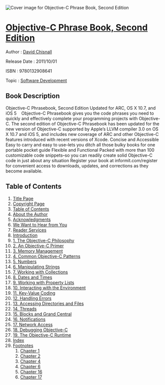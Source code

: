![Cover image for Objective-C Phrase Book, Second Edition](https://imgdetail.ebookreading.net/cover/cover/software_development/EB9780132908641.jpg)

[Objective-C Phrase Book, Second Edition](https://ebookreading.net/view/book/Objective-C+Phrase+Book%2C+Second+Edition-EB9780132908641_1.html "Objective-C Phrase Book, Second Edition")
====================================================================================================================

Author : [David Chisnall](https://ebookreading.net/search/author/David+Chisnall)

Release Date : 2011/10/01

ISBN : 9780132908641

Topic : [Software Development](https://ebookreading.net/search/category/software-development)

Book Description
-----------------

Objective-C Phrasebook, Second Edition
Updated for ARC, OS X 10.7, and iOS 5
  
Objective-C Phrasebook gives you the code phrases you need to quickly and effectively complete your programming projects with Objective-C.
The second edition of Objective-C Phrasebook has been updated for the new version of Objective-C supported by Apple’s LLVM compiler 3.0 on OS X 10.7 and iOS 5, and includes new coverage of ARC and other Objective-C features introduced with recent versions of Xcode.
Concise and Accessible
Easy to carry and easy to use–lets you ditch all those bulky books for one portable pocket guide
Flexible and Functional
Packed with more than 100 customizable code snippets–so you can readily create solid Objective-C code in just about any situation
Register your book at informit.com/register for convenient access to downloads, updates, and corrections as they become available.
              
Table of Contents
-----------------

1. [Title Page](https://ebookreading.net/view/book/Objective-C+Phrase+Book%2C+Second+Edition-EB9780132908641_2.html)
1. [Copyright Page](https://ebookreading.net/view/book/Objective-C+Phrase+Book%2C+Second+Edition-EB9780132908641_3.html)
1. [Table of Contents](https://ebookreading.net/view/book/Objective-C+Phrase+Book%2C+Second+Edition-EB9780132908641_4.html)
1. [About the Author](https://ebookreading.net/view/book/Objective-C+Phrase+Book%2C+Second+Edition-EB9780132908641_5.html)
1. [Acknowledgments](https://ebookreading.net/view/book/Objective-C+Phrase+Book%2C+Second+Edition-EB9780132908641_6.html)
1. [We Want to Hear from You](https://ebookreading.net/view/book/Objective-C+Phrase+Book%2C+Second+Edition-EB9780132908641_7.html)
1. [Reader Services](https://ebookreading.net/view/book/Objective-C+Phrase+Book%2C+Second+Edition-EB9780132908641_8.html)
1. [Introduction](https://ebookreading.net/view/book/Objective-C+Phrase+Book%2C+Second+Edition-EB9780132908641_9.html)
1. [1. The Objective-C Philosophy](https://ebookreading.net/view/book/Objective-C+Phrase+Book%2C+Second+Edition-EB9780132908641_10.html)
1. [2. An Objective-C Primer](https://ebookreading.net/view/book/Objective-C+Phrase+Book%2C+Second+Edition-EB9780132908641_11.html)
1. [3. Memory Management](https://ebookreading.net/view/book/Objective-C+Phrase+Book%2C+Second+Edition-EB9780132908641_12.html)
1. [4. Common Objective-C Patterns](https://ebookreading.net/view/book/Objective-C+Phrase+Book%2C+Second+Edition-EB9780132908641_13.html)
1. [5. Numbers](https://ebookreading.net/view/book/Objective-C+Phrase+Book%2C+Second+Edition-EB9780132908641_14.html)
1. [6. Manipulating Strings](https://ebookreading.net/view/book/Objective-C+Phrase+Book%2C+Second+Edition-EB9780132908641_15.html)
1. [7. Working with Collections](https://ebookreading.net/view/book/Objective-C+Phrase+Book%2C+Second+Edition-EB9780132908641_16.html)
1. [8. Dates and Times](https://ebookreading.net/view/book/Objective-C+Phrase+Book%2C+Second+Edition-EB9780132908641_17.html)
1. [9. Working with Property Lists](https://ebookreading.net/view/book/Objective-C+Phrase+Book%2C+Second+Edition-EB9780132908641_18.html)
1. [10. Interacting with the Environment](https://ebookreading.net/view/book/Objective-C+Phrase+Book%2C+Second+Edition-EB9780132908641_19.html)
1. [11. Key-Value Coding](https://ebookreading.net/view/book/Objective-C+Phrase+Book%2C+Second+Edition-EB9780132908641_20.html)
1. [12. Handling Errors](https://ebookreading.net/view/book/Objective-C+Phrase+Book%2C+Second+Edition-EB9780132908641_21.html)
1. [13. Accessing Directories and Files](https://ebookreading.net/view/book/Objective-C+Phrase+Book%2C+Second+Edition-EB9780132908641_22.html)
1. [14. Threads](https://ebookreading.net/view/book/Objective-C+Phrase+Book%2C+Second+Edition-EB9780132908641_23.html)
1. [15. Blocks and Grand Central](https://ebookreading.net/view/book/Objective-C+Phrase+Book%2C+Second+Edition-EB9780132908641_24.html)
1. [16. Notifications](https://ebookreading.net/view/book/Objective-C+Phrase+Book%2C+Second+Edition-EB9780132908641_25.html)
1. [17. Network Access](https://ebookreading.net/view/book/Objective-C+Phrase+Book%2C+Second+Edition-EB9780132908641_26.html)
1. [18. Debugging Objective-C](https://ebookreading.net/view/book/Objective-C+Phrase+Book%2C+Second+Edition-EB9780132908641_27.html)
1. [19. The Objective-C Runtime](https://ebookreading.net/view/book/Objective-C+Phrase+Book%2C+Second+Edition-EB9780132908641_28.html)
1. [Index](https://ebookreading.net/view/book/Objective-C+Phrase+Book%2C+Second+Edition-EB9780132908641_29.html)
1. [Footnotes](https://ebookreading.net/view/book/Objective-C+Phrase+Book%2C+Second+Edition-EB9780132908641_30.html)
    1. [Chapter 1](https://ebookreading.net/view/book/Objective-C+Phrase+Book%2C+Second+Edition-EB9780132908641_30.html#foot01)
    1. [Chapter 2](https://ebookreading.net/view/book/Objective-C+Phrase+Book%2C+Second+Edition-EB9780132908641_30.html#foot02)
    1. [Chapter 4](https://ebookreading.net/view/book/Objective-C+Phrase+Book%2C+Second+Edition-EB9780132908641_30.html#foot03)
    1. [Chapter 6](https://ebookreading.net/view/book/Objective-C+Phrase+Book%2C+Second+Edition-EB9780132908641_30.html#foot04)
    1. [Chapter 16](https://ebookreading.net/view/book/Objective-C+Phrase+Book%2C+Second+Edition-EB9780132908641_30.html#foot05)
    1. [Chapter 17](https://ebookreading.net/view/book/Objective-C+Phrase+Book%2C+Second+Edition-EB9780132908641_30.html#foot06)
